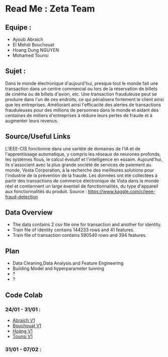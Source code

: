 
# Read Me : Zeta Team 
## Equipe : 
- Ayoub Abraich
- El Mehdi Bouchouat
- Hoang Dung NGUYEN
- Mohamed Tounsi 
## Sujet : 
Dans le monde électronique d'aujourd'hui, presque tout le monde fait une transaction dans un centre commercial ou lors de la réservation de billets de cinéma ou de billets d'avion, etc. Une transaction frauduleuse peut se produire dans l'un de ces endroits, ce qui pénalisera fortement le client ainsi que les entreprises. Améliorant ainsi l'efficacité des alertes de transactions frauduleuses pour des millions de personnes dans le monde et aidant des centaines de milliers d'entreprises à réduire leurs pertes de fraude et à augmenter leurs revenus.
## Source/Useful Links
L'IEEE-CIS fonctionne dans une variété de domaines de l'IA et de l'apprentissage automatique, y compris les réseaux de neurones profonds, les systèmes flous, le calcul évolutif et l'intelligence en essaim. Aujourd'hui, ils s'associent avec la plus grande société de services de paiement au monde, Vesta Corporation, à la recherche des meilleures solutions pour l'industrie de la prévention de la fraude.
Les données ont été collectées à partir des transactions de commerce électronique de Vista dans le monde réel et contiennent un large éventail de fonctionnalités, du type d'appareil aux fonctionnalités du produit.
Source : https://www.kaggle.com/c/ieee-fraud-detection
## Data Overview
- The data contains 2 csv file one for transaction and another for identity.
- Train file of identity contains 144233 rows and 41 features.
- Train file of transaction contains 590540 rows and 394 features.
## Plan
- Data Cleaning,Data Analysis and Feature Engineering
- Building Model and hyperparameter tunning
- ?
- ?
## Code Colab
### 24/01 - 31/01 :
- [Abraich V1](https://drive.google.com/file/d/1uMhY40rdWBZgDtl1fB02W3i_mjHnLPHE/view?usp=sharing)
- [Bouchouat V1](https://colab.research.google.com/drive/14ZRo_DBDuMgxF8D0q8SLn5IcLcIKaLPc)
- [Hoàng V1](https://)
- [Tounsi V1](https://)
### 31/01 - 07/02 :
